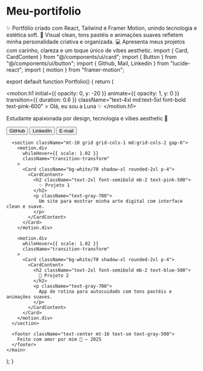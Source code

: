 # Meu-portifolio
✨ Portfólio criado com React, Tailwind e Framer Motion, unindo tecnologia e estética soft. 🌸 Visual clean, tons pastéis e animações suaves refletem minha personalidade criativa e organizada. 💻 Apresenta meus projetos com carinho, clareza e um toque único de vibes aesthetic.
import { Card, CardContent } from "@/components/ui/card";
import { Button } from "@/components/ui/button";
import { Github, Mail, Linkedin } from "lucide-react";
import { motion } from "framer-motion";

export default function Portfolio() {
  return (
    <main className="min-h-screen bg-gradient-to-b from-pink-100 via-white to-blue-100 text-gray-800 p-6 font-sans">
      <section className="max-w-4xl mx-auto text-center space-y-4">
        <motion.h1
          initial={{ opacity: 0, y: -20 }}
          animate={{ opacity: 1, y: 0 }}
          transition={{ duration: 0.6 }}
          className="text-4xl md:text-5xl font-bold text-pink-600"
        >
          Olá, eu sou a Luna ✨
        </motion.h1>
        <p className="text-lg md:text-xl text-gray-600">
          Estudante apaixonada por design, tecnologia e vibes aesthetic 🌸
        </p>
        <div className="flex justify-center gap-4 mt-4">
          <Button variant="outline" className="gap-2">
            <Github size={18} /> GitHub
          </Button>
          <Button variant="outline" className="gap-2">
            <Linkedin size={18} /> LinkedIn
          </Button>
          <Button variant="outline" className="gap-2">
            <Mail size={18} /> E-mail
          </Button>
        </div>
      </section>

      <section className="mt-10 grid grid-cols-1 md:grid-cols-2 gap-6">
        <motion.div
          whileHover={{ scale: 1.02 }}
          className="transition-transform"
        >
          <Card className="bg-white/70 shadow-xl rounded-2xl p-4">
            <CardContent>
              <h2 className="text-2xl font-semibold mb-2 text-pink-500">
                ✨ Projeto 1
              </h2>
              <p className="text-gray-700">
                Um site para mostrar minha arte digital com interface clean e suave.
              </p>
            </CardContent>
          </Card>
        </motion.div>

        <motion.div
          whileHover={{ scale: 1.02 }}
          className="transition-transform"
        >
          <Card className="bg-white/70 shadow-xl rounded-2xl p-4">
            <CardContent>
              <h2 className="text-2xl font-semibold mb-2 text-blue-500">
                🌿 Projeto 2
              </h2>
              <p className="text-gray-700">
                App de rotina para autocuidado com tons pastéis e animações suaves.
              </p>
            </CardContent>
          </Card>
        </motion.div>
      </section>

      <footer className="text-center mt-16 text-sm text-gray-500">
        Feito com amor por mim 💖 — 2025
      </footer>
    </main>
  );
}
